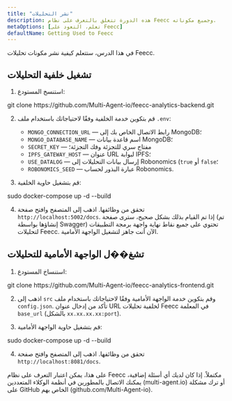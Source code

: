 ```yaml
---
title: "نشر التحليلات"
description: هذه الدورة تتعلق بالتعرف على نظام Feecc وجميع مكوناته.
metaOptions: [تعلم، التعود على Feecc]
defaultName: Getting Used to Feecc
---
```


<RoboAcademyText fWeight="500">
في هذا الدرس، ستتعلم كيفية نشر مكونات تحليلات Feecc.
</RoboAcademyText>

## تشغيل خلفية التحليلات

1. استنسخ المستودع:

<LessonCodeWrapper language="bash" codeClass="big-code">
git clone https://github.com/Multi-Agent-io/feecc-analytics-backend.git
</LessonCodeWrapper>

2. قم بتكوين خدمة الخلفية وفقًا لاحتياجاتك باستخدام ملف `.env`:
    - `MONGO_CONNECTION_URL` — رابط الاتصال الخاص بك إلى MongoDB؛
    - `MONGO_DATABASE_NAME` — اسم قاعدة بيانات MongoDB؛
    - `SECRET_KEY` — مفتاح سري للتجزئة وفك التجزئة؛
    - `IPFS_GATEWAY_HOST` — عنوان URL لبوابة IPFS؛
    - `USE_DATALOG` — إرسال بيانات التحليلات إلى Robonomics (`true` أو `false`؛
    - `ROBONOMICS_SEED` — عبارة البذور لحساب Robonomics.

3. قم بتشغيل حاوية الخلفية:

<LessonCodeWrapper language="bash">
sudo docker-compose up -d --build
</LessonCodeWrapper>

4. تحقق من وظائفها. اذهب إلى المتصفح وافتح صفحة `http://localhost:5002/docs`. إذا تم القيام بذلك بشكل صحيح، سترى صفحة (تم إنشاؤها بواسطة Swagger) تحتوي على جميع نقاط نهاية واجهة برمجة التطبيقات لتحليلات Feecc. الآن أنت جاهز لتشغيل الواجهة الأمامية.

## تشغ��ل الواجهة الأمامية للتحليلات

1. استنساخ المستودع:

<LessonCodeWrapper language="bash" codeClass="big-code">
git clone https://github.com/Multi-Agent-io/feecc-analytics-frontend.git
</LessonCodeWrapper>

2. اذهب إلى `src` وقم بتكوين خدمة الواجهة الأمامية وفقًا لاحتياجاتك باستخدام ملف `config.json`. تأكد من إدخال عنوان URL لخلفية تحليلات Feecc في المعلمة `base_url` (بالشكل `xx.xx.xx.xx:port`).

3. قم بتشغيل حاوية الواجهة الأمامية:

<LessonCodeWrapper language="bash">
sudo docker-compose up -d --build
</LessonCodeWrapper>

4. تحقق من وظائفها. اذهب إلى المتصفح وافتح صفحة `http://localhost:8081/docs`.

<RoboAcademyText fWeight="500">
على هذا، يمكن اعتبار التعرف على نظام Feecc مكتملاً. إذا كان لديك أي أسئلة إضافية، يمكنك الاتصال بالمطورين في أنظمة الوكلاء المتعددين (multi-agent.io) أو ترك مشكلة على GitHub الخاص بهم (github.com/Multi-Agent-io).
</RoboAcademyText>